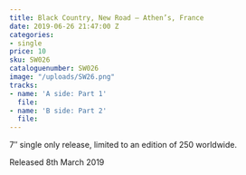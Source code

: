 ```yaml
---
title: Black Country, New Road – Athen’s, France
date: 2019-06-26 21:47:00 Z
categories:
- single
price: 10
sku: SW026
cataloguenumber: SW026
image: "/uploads/SW26.png"
tracks:
- name: 'A side: Part 1'
  file: 
- name: 'B side: Part 2'
  file: 
---
```


7″ single only release, limited to an edition of 250 worldwide.

Released 8th March 2019